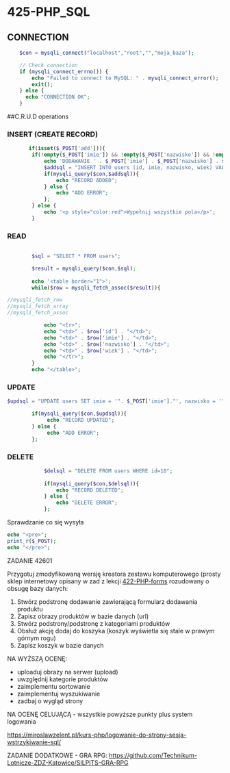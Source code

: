 # 425-PHP_SQL



## CONNECTION

```php
    $con = mysqli_connect("localhost","root","","moja_baza");

    // Check connection
    if (mysqli_connect_errno()) {
        echo "Failed to connect to MySQL: " . mysqli_connect_error();
        exit();
    } else {
      echo "CONNECTION OK";
    }
```

##C.R.U.D operations

### INSERT (CREATE RECORD)

```php
       if(isset($_POST['add'])){
        if(!empty($_POST['imie']) && !empty($_POST['nazwisko']) && !empty($_POST['wiek'])){
            echo 'DODAWANIE ' . $_POST['imie'] . $_POST['nazwisko'] . $_POST['wiek'];
            $addsql = "INSERT INTO users (id, imie, nazwisko, wiek) VALUES (NULL,'" . $_POST['imie'] ."','" . $_POST['nazwisko'] . "','" . $_POST['wiek'] ."')";
            if(mysqli_query($con,$addsql)){
                echo "RECORD ADDED";
            } else {
                echo "ADD ERROR";
            };
        } else {
            echo '<p style="color:red">Wypełnij wszystkie pola</p>';
        }
```

### READ

```php

        $sql = "SELECT * FROM users";

        $result = mysqli_query($con,$sql);
        
        echo '<table border="1">';
        while($row = mysqli_fetch_assoc($result)){

//mysqli_fetch_row
//mysqli_fetch_array
//mysqli_fetch_assoc

            echo "<tr>";
            echo "<td>" . $row['id'] . "</td>";
            echo "<td>" . $row['imie'] . "</td>";
            echo "<td>" . $row['nazwisko'] . "</td>";
            echo "<td>" . $row['wiek'] . "</td>";
            echo "</tr>";
        }
        echo "</table>";
```
### UPDATE
```php
$updsql = "UPDATE users SET imie = '". $_POST['imie']."', nazwisko = '". $_POST['nazwisko']."', wiek = '". $_POST['wiek']."' WHERE id = " .$_POST['id'];

        if(mysqli_query($con,$updsql)){
             echo "RECORD UPDATED";
        } else {
             echo "ADD ERROR";
        };
```
### DELETE

```php
            $delsql = "DELETE FROM users WHERE id=10";
            
            if(mysqli_query($con,$delsql)){
                echo "RECORD DELETED";
            } else {
                echo "DELETE ERROR";
            };
```

Sprawdzanie co się wysyła

```PHP
echo "<pre>";
print_r($_POST);
echo "</pre>";

```

ZADANIE 42601

Przygotuj zmodyfikowaną wersję kreatora zestawu komputerowego (prosty sklep internetowy opisany w zad z lekcji [422-PHP-forms](https://github.com/Technikum-Lotnicze-ZDZ-Katowice/422-PHP-forms) rozudowany o obsugę bazy danych:

1. Stwórz podstronę dodawanie zawierającą formularz dodawania produktu
2. Zapisz obrazy produktów w bazie danych (url)
3. Stwórz podstrony/podstronę z kategoriami produktów
4. Obsłuż akcję dodaj do koszyka (koszyk wyświetla się stale w prawym górnym rogu)
5. Zapisz koszyk w bazie danych

NA WYŻSZĄ OCENĘ:
- uploaduj obrazy na serwer (upload)
- uwzględnij kategorie produktów
- zaimplementu sortowanie
- zaimplementuj wyszukiwanie
- zadbaj o wygląd strony


NA OCENĘ CELUJĄCĄ - wszystkie powyższe punkty plus system logowania

https://miroslawzelent.pl/kurs-php/logowanie-do-strony-sesja-wstrzykiwanie-sql/


ZADANIE DODATKOWE - GRA RPG:
https://github.com/Technikum-Lotnicze-ZDZ-Katowice/SILPITS-GRA-RPG

